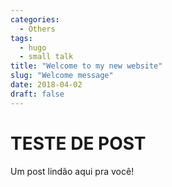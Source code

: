 ```yaml
---
categories:
  - Others
tags:
  - hugo
  - small talk
title: "Welcome to my new website"
slug: "Welcome message"
date: 2018-04-02
draft: false
---
```


# TESTE DE POST
Um post lindão aqui pra você!
